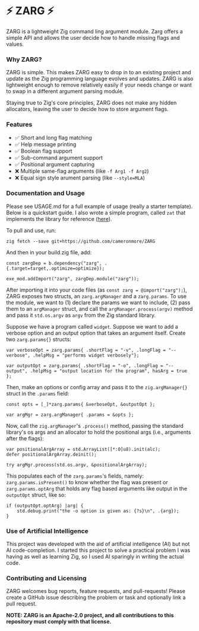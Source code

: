 # ⚡ ZARG ⚡

ZARG is a lightweight Zig command ling argument module. Zarg offers a simple API and allows the user decide how to handle missing flags and values.

### Why ZARG?

ZARG is simple. This makes ZARG easy to drop in to an existing project and update as the Zig programming language evolves and updates. ZARG is also lightweight enough to remove relatively easily if your needs change or want to swap in a different argument parsing module.

Staying true to Zig's core principles, ZARG does not make any hidden allocators, leaving the user to decide how to store argument flags.

### Features

- ✅ Short and long flag matching
- ✅ Help message printing
- ✅ Boolean flag support
- ✅ Sub-command argument support
- ✅ Positional argument capturing
- ❌ Multiple same-flag arguments (like `-f Arg1 -f Arg2`)
- ❌ Equal sign style arument parsing (like `--style=MLA`)

### Documentation and Usage

Please see USAGE.md for a full example of usage (really a starter template). Below is a quickstart guide. I also wrote a simple program, called `zat` that implements the library for reference ([here](https://github.com/cameronmore/zat)).

To pull and use, run:
```shell
zig fetch --save git+https://github.com/cameronmore/ZARG
```
And then in your build.zig file, add:
```zig
const zargDep = b.dependency("zarg", .{.target=target,.optimize=optimize});

exe_mod.addImport("zarg", zargDep.module("zarg"));
```
After importing it into your code files (as `const zarg = @import("zarg");`), ZARG exposes two structs, an `zarg.argManager` and a `zarg.params`. To use the module, we want to (1) declare the params we want to include, (2) pass them to an `argManager` struct, and call the `argManager.process(argv)` method and pass it `std.os.argv` as `argv` from the Zig standard library.

Suppose we have a program called `widget`. Suppose we want to add a verbose option and an output option that takes an argument itself. Create two `zarg.params{}` structs:

```zig
var verboseOpt = zarg.params{ .shortFlag = "-v", .longFlag = "--verbose", .helpMsg = "performs widget verbosely"};

var outputOpt = zarg.params{ .shortFlag = "-o", .longFlag = "--output", .helpMsg = "output location for the program", hasArg = true };

```

Then, make an options or config array and pass it to the `zig.argManager{}` struct in the `.params` field:
```zig
const opts = [_]*zarg.params{ &verboseOpt, &outputOpt };

var argMgr = zarg.argManager{ .params = &opts };
```

Now, call the `zig.argManager`'s `.process()` method, passing the standard library's os args and an allocator to hold the positional args (i.e., arguments after the flags):
```zig
var positionalArgArray = std.ArrayList([*:0]u8).init(alc);
defer positionalArgArray.deinit();

try argMgr.process(std.os.argv, &positionalArgArray);
```
This populates each of the `zarg.params`'s fields, namely: `zarg.params.isPresent()` to know whether the flag was present or `zarg.params.optArg` that holds any flag based arguments like output in the `outputOpt` struct, like so:
```zig
if (outputOpt.optArg) |arg| {
    std.debug.print("the -o option is given as: {?s}\n", .{arg});
}
```

### Use of Artificial Intelligence

This project was developed with the aid of artificial intelligence (AI) but not AI code-completion. I started this project to solve a practical problem I was having as well as learning Zig, so I used AI sparingly in writing the actual code.

### Contributing and Licensing

ZARG welcomes bug reports, feature requests, and pull-requests! Please create a GitHub issue describing the problem or task and optionally link a pull request.

**NOTE: ZARG is an Apache-2.0 project, and all contributions to this repository must comply with that license.**
